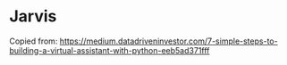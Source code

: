 # Jarvis

Copied from: https://medium.datadriveninvestor.com/7-simple-steps-to-building-a-virtual-assistant-with-python-eeb5ad371fff

